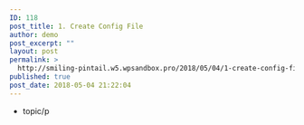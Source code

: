 ```yaml
---
ID: 118
post_title: 1. Create Config File
author: demo
post_excerpt: ""
layout: post
permalink: >
  http://smiling-pintail.w5.wpsandbox.pro/2018/05/04/1-create-config-file/
published: true
post_date: 2018-05-04 21:22:04
---
```

- topic/p